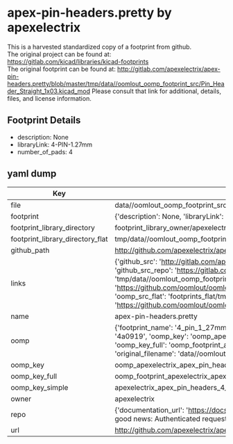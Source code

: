 # apex-pin-headers.pretty by apexelectrix  
This is a harvested standardized copy of a footprint from github.  
The original project can be found at:  
https://gitlab.com/kicad/libraries/kicad-footprints  
The original footprint can be found at:
http://gitlab.com/apexelectrix/apex-pin-headers.pretty/blob/master/tmp/data//oomlout_oomp_footprint_src/Pin_Header_Straight_1x03.kicad_mod
Please consult that link for additional, details, files, and license information.  
## Footprint Details
* description: None  
* libraryLink: 4-PIN-1.27mm  
* number_of_pads: 4  
## yaml dump  
| Key | Value |  
| --- | --- |  
| file | data//oomlout_oomp_footprint_src/apex-pin-headers.pretty/4-PIN-1.27mm.kicad_mod |  
| footprint | {'description': None, 'libraryLink': '4-PIN-1.27mm', 'number_of_pads': 4} |  
| footprint_library_directory | footprint_library_owner/apexelectrix_apex-pin-headers.pretty |  
| footprint_library_directory_flat | tmp/data//oomlout_oomp_footprint_src/footprints_flat/apexelectrix_apex_pin_headers_4_pin_1_27mm/working |  
| github_path | http://github.com/apexelectrix/apex-pin-headers.pretty/blob/master/tmp/data//oomlout_oomp_footprint_src/4-PIN-1.27mm.kicad_mod |  
| links | {'github_src': 'http://gitlab.com/apexelectrix/apex-pin-headers.pretty/blob/master/tmp/data//oomlout_oomp_footprint_src/Pin_Header_Straight_1x03.kicad_mod', 'github_src_repo': 'https://gitlab.com/kicad/libraries/kicad-footprints', 'oomp_bot': 'tmp/data//oomlout_oomp_footprint_src/footprints/apexelectrix_apex_pin_headers_4_pin_1_27mm/working', 'oomp_bot_github': 'https://github.com/oomlout/oomlout_oomp_footprint_bot/tree/main/tmp/data//oomlout_oomp_footprint_src/footprints/apexelectrix_apex_pin_headers_4_pin_1_27mm/working', 'oomp_src_flat': 'footprints_flat/tmp/data//oomlout_oomp_footprint_src/footprints_flat/apexelectrix_apex_pin_headers_4_pin_1_27mm/working', 'oomp_src_flat_github': 'https://github.com/oomlout/oomlout_oomp_footprint_src/tree/main/tmp/data//oomlout_oomp_footprint_src/footprints_flat/apexelectrix_apex_pin_headers_4_pin_1_27mm/working'} |  
| name | apex-pin-headers.pretty |  
| oomp | {'footprint_name': '4_pin_1_27mm', 'library_name': 'apex_pin_headers', 'md5': '4a09195a4139e9992e619c524ad43db9', 'md5_10': '4a09195a41', 'md5_5': '4a091', 'md5_6': '4a0919', 'oomp_key': 'oomp_apexelectrix_apex_pin_headers_4_pin_1_27mm', 'oomp_key_extra': 'oomp_footprint_apexelectrix_apex_pin_headers_4_pin_1_27mm', 'oomp_key_full': 'oomp_footprint_apexelectrix_apex_pin_headers_4_pin_1_27mm_4a0919', 'oomp_key_simple': 'apexelectrix_apex_pin_headers_4_pin_1_27mm', 'original_filename': 'data//oomlout_oomp_footprint_src/apex-pin-headers.pretty/4-PIN-1.27mm.kicad_mod', 'owner_name': 'apexelectrix'} |  
| oomp_key | oomp_apexelectrix_apex_pin_headers_4_pin_1_27mm |  
| oomp_key_full | oomp_footprint_apexelectrix_apex_pin_headers_4_pin_1_27mm |  
| oomp_key_simple | apexelectrix_apex_pin_headers_4_pin_1_27mm |  
| owner | apexelectrix |  
| repo | {'documentation_url': 'https://docs.github.com/rest/overview/resources-in-the-rest-api#rate-limiting', 'message': "API rate limit exceeded for 84.66.142.224. (But here's the good news: Authenticated requests get a higher rate limit. Check out the documentation for more details.)"} |  
| url | http://github.com/apexelectrix/apex-pin-headers.pretty |  

